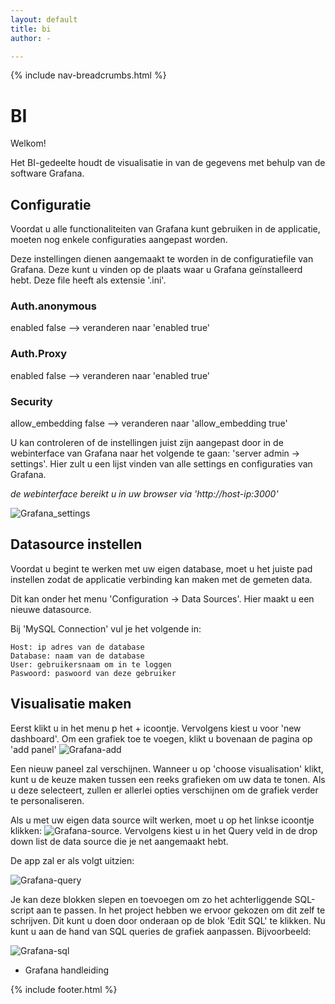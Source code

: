 ```yaml
---
layout: default
title: bi
author: -

---
```


{% include nav-breadcrumbs.html %}


# BI

Welkom!

Het BI-gedeelte houdt de visualisatie in van de gegevens met behulp van de software Grafana.

## Configuratie

Voordat u alle functionaliteiten van Grafana kunt gebruiken in de applicatie, moeten nog enkele configuraties aangepast worden.

Deze instellingen dienen aangemaakt te worden in de configuratiefile van Grafana. Deze kunt u vinden op de plaats waar u Grafana geïnstalleerd hebt. Deze file heeft als extensie '.ini'.

### Auth.anonymous

enabled false --> veranderen naar 'enabled true'

### Auth.Proxy

enabled false --> veranderen naar 'enabled true'

### Security

allow_embedding false --> veranderen naar 'allow_embedding true'

U kan controleren of de instellingen juist zijn aangepast door in de webinterface van Grafana naar het volgende te gaan: 'server admin -> settings'. Hier zult u een lijst vinden van alle settings en configuraties van Grafana.

_de webinterface bereikt u in uw browser via 'http://host-ip:3000'_

![Grafana_settings](/{{site.RepoName}}/media/bi/grafana_settings.png)

## Datasource instellen

Voordat u begint te werken met uw eigen database, moet u het juiste pad instellen zodat de applicatie verbinding kan maken met de gemeten data.

Dit kan onder het menu 'Configuration -> Data Sources'. Hier maakt u een nieuwe datasource.

Bij 'MySQL Connection' vul je het volgende in: 
```
Host: ip adres van de database
Database: naam van de database
User: gebruikersnaam om in te loggen
Paswoord: paswoord van deze gebruiker
```

## Visualisatie maken

Eerst klikt u in het menu p het + icoontje. Vervolgens kiest u voor 'new dashboard'. Om een grafiek toe te voegen, klikt u bovenaan de pagina op 'add panel' ![Grafana-add](/{{site.RepoName}}/media/bi/grafana-add.png)

Een nieuw paneel zal verschijnen. Wanneer u op 'choose visualisation' klikt, kunt u de keuze maken tussen een reeks grafieken om uw data te tonen. Als u deze selecteert, zullen er allerlei opties verschijnen om de grafiek verder te personaliseren.

Als u met uw eigen data source wilt werken, moet u op het linkse icoontje klikken:
![Grafana-source](/{{site.RepoName}}/media/bi/grafana-source.JPG). Vervolgens kiest u in het Query veld in de drop down list de data source die je net aangemaakt hebt.

De app zal er als volgt uitzien:

![Grafana-query](/{{site.RepoName}}/media/bi/grafana-query.png)

Je kan deze blokken slepen en toevoegen om zo het achterliggende SQL-script aan te passen. In het project hebben we ervoor gekozen om dit zelf te schrijven. Dit kunt u doen door onderaan op de blok 'Edit SQL' te klikken. Nu kunt u aan de hand van SQL queries de grafiek aanpassen. Bijvoorbeeld:

![Grafana-sql](/{{site.RepoName}}/media/bi/grafana-sql.png)









* Grafana handleiding


{% include footer.html %}
